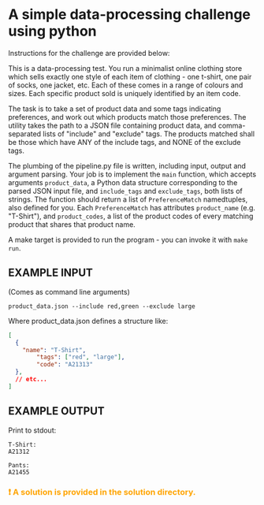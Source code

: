 <h1>A simple data-processing challenge using python</h1>

Instructions for the challenge are provided below:

This is a data-processing test. You run a minimalist online clothing store which sells exactly one style of each item of clothing - one t-shirt, one pair of socks, one jacket, etc. Each of these comes in a range of colours and sizes. Each specific product sold is uniquely identified by an item code.

The task is to take a set of product data and some tags indicating preferences, and work out which products match those preferences. The utility takes the path to a JSON file containing product data, and comma-separated lists of "include" and "exclude" tags. The products matched shall be those which have ANY of the include tags, and NONE of the exclude tags.

The plumbing of the pipeline.py file is written, including input, output and argument parsing. Your job is to implement the `main` function, which accepts arguments `product_data`, a Python data structure corresponding to the parsed JSON input file, and `include_tags` and `exclude_tags`, both lists of strings. The function should return a list of `PreferenceMatch` namedtuples, also defined for you. Each `PreferenceMatch` has attributes `product_name` (e.g. "T-Shirt"), and `product_codes`, a list of the product codes of every matching product that shares that product name.

A make target is provided to run the program - you can invoke it with `make run`.

## EXAMPLE INPUT
(Comes as command line arguments)

`product_data.json --include red,green --exclude large`

Where product_data.json defines a structure like:
```json
[
  {
    "name": "T-Shirt",
		"tags": ["red", "large"],
		"code": "A21313"
  },
  // etc...
]
```

## EXAMPLE OUTPUT

Print to stdout:

```
T-Shirt:
A21312

Pants:
A21455
```

<h3 style="color:orange">❗ A solution is provided in the solution directory.</h3>